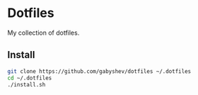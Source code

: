 # Dotfiles

My collection of dotfiles.

## Install

```sh
git clone https://github.com/gabyshev/dotfiles ~/.dotfiles
cd ~/.dotfiles
./install.sh
```
